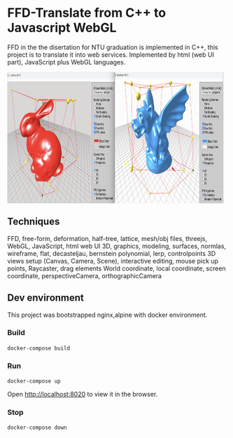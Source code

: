 # FFD-Translate from C++ to Javascript WebGL

FFD in the the disertation for NTU graduation is implemented in C++, this project is to translate it into web services.
Implemented by html (web UI part), JavaScript plus WebGL languages.

 <img align='middle' src="docs/1.demo.jpg" height="300" width="98%" >    

## Techniques

FFD, free-form, deformation, half-tree, lattice, mesh/obj files, threejs, WebGL, JavaScript, html web UI
3D, graphics, modeling, surfaces, normlas, wireframe, flat, decasteljau, bernstein polynomial, lerp, controlpoints
3D views setup (Canvas, Camera, Scene), interactive editing, mouse pick up points, Raycaster, drag elements
World coordinate, local coordinate, screen coordinate, perspectiveCamera, orthographicCamera

## Dev environment

This project was bootstrapped nginx,alpine with docker environment.

### Build

    docker-compose build

### Run

    docker-compose up

Open [http://localhost:8020](http://localhost:8020) to view it in the browser.

### Stop

    docker-compose down
